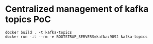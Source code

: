 # Centralized management of kafka topics PoC

    docker build . -t kafka-topics
    docker run -it --rm -e BOOTSTRAP_SERVERS=kafka:9092 kafka-topics
